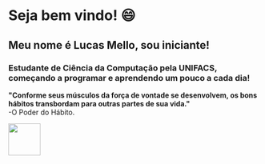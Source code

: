 # Seja bem vindo! :smile:
## Meu nome é Lucas Mello, sou iniciante!
### Estudante de Ciência da Computação pela UNIFACS, começando a programar e aprendendo um pouco a cada dia!

<strong> "Conforme seus músculos da força de vontade se desenvolvem, os bons hábitos transbordam para outras partes de sua vida."</strong> 
<br/>-O Poder do Hábito.
<footer>

   <!-- LINKEDIN ICON LINK -->
   <a align="left" href= "https://www.linkedin.com/in/lucas-de-mello-vieira-17339217b/" target="_blank"><img width = "64px" src = "https://cdn.exclaimer.com/Handbook%20Images/linkedin-icon_128x128.png?_ga=2.169565281.1993837563.1614991205-979785356.1614991205"></a>
     
     
 

